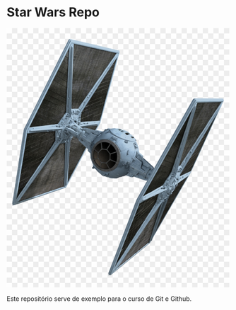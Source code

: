 # Star Wars Repo

![The fighter](./the-fighter.png)

Este repositório serve de exemplo para o curso de Git e Github.
